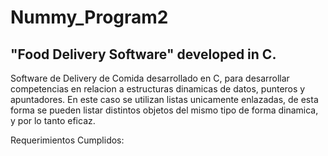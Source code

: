 # Nummy_Program2

"Food Delivery Software" developed in C.
--

Software de Delivery de Comida desarrollado en C, para desarrollar competencias en relacion a estructuras dinamicas de datos, punteros y apuntadores. En este caso se utilizan listas unicamente
enlazadas, de esta forma se pueden listar distintos objetos del mismo tipo de forma dinamica, y por lo tanto eficaz.

Requerimientos Cumplidos:

